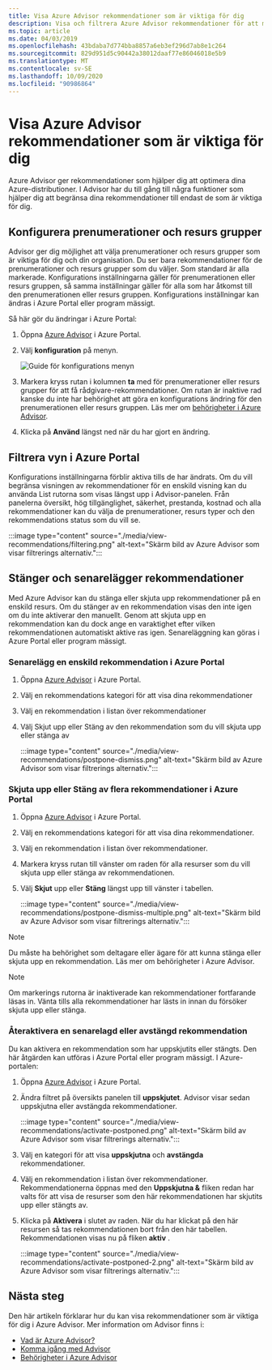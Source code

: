 ```yaml
---
title: Visa Azure Advisor rekommendationer som är viktiga för dig
description: Visa och filtrera Azure Advisor rekommendationer för att minska bruset.
ms.topic: article
ms.date: 04/03/2019
ms.openlocfilehash: 43bdaba7d774bba8857a6eb3ef296d7ab8e1c264
ms.sourcegitcommit: 829d951d5c90442a38012daaf77e86046018e5b9
ms.translationtype: MT
ms.contentlocale: sv-SE
ms.lasthandoff: 10/09/2020
ms.locfileid: "90986864"
---
```

# <a name="view-azure-advisor-recommendations-that-matter-to-you"></a>Visa Azure Advisor rekommendationer som är viktiga för dig

Azure Advisor ger rekommendationer som hjälper dig att optimera dina Azure-distributioner. I Advisor har du till gång till några funktioner som hjälper dig att begränsa dina rekommendationer till endast de som är viktiga för dig.

## <a name="configure-subscriptions-and-resource-groups"></a>Konfigurera prenumerationer och resurs grupper

Advisor ger dig möjlighet att välja prenumerationer och resurs grupper som är viktiga för dig och din organisation. Du ser bara rekommendationer för de prenumerationer och resurs grupper som du väljer. Som standard är alla markerade. Konfigurations inställningarna gäller för prenumerationen eller resurs gruppen, så samma inställningar gäller för alla som har åtkomst till den prenumerationen eller resurs gruppen. Konfigurations inställningar kan ändras i Azure Portal eller program mässigt.

Så här gör du ändringar i Azure Portal:

1. Öppna [Azure Advisor](https://aka.ms/azureadvisordashboard) i Azure Portal.

1. Välj **konfiguration** på menyn.

   ![Guide för konfigurations menyn](./media/view-recommendations/configuration.png)

1. Markera kryss rutan i kolumnen **ta** med för prenumerationer eller resurs grupper för att få rådgivare-rekommendationer. Om rutan är inaktive rad kanske du inte har behörighet att göra en konfigurations ändring för den prenumerationen eller resurs gruppen. Läs mer om [behörigheter i Azure Advisor](permissions.md).

1. Klicka på **Använd** längst ned när du har gjort en ändring.

## <a name="filtering-your-view-in-the-azure-portal"></a>Filtrera vyn i Azure Portal

Konfigurations inställningarna förblir aktiva tills de har ändrats. Om du vill begränsa visningen av rekommendationer för en enskild visning kan du använda List rutorna som visas längst upp i Advisor-panelen. Från panelerna översikt, hög tillgänglighet, säkerhet, prestanda, kostnad och alla rekommendationer kan du välja de prenumerationer, resurs typer och den rekommendations status som du vill se.

   :::image type="content" source="./media/view-recommendations/filtering.png" alt-text="Skärm bild av Azure Advisor som visar filtrerings alternativ.":::

## <a name="dismissing-and-postponing-recommendations"></a>Stänger och senarelägger rekommendationer

Med Azure Advisor kan du stänga eller skjuta upp rekommendationer på en enskild resurs. Om du stänger av en rekommendation visas den inte igen om du inte aktiverar den manuellt. Genom att skjuta upp en rekommendation kan du dock ange en varaktighet efter vilken rekommendationen automatiskt aktive ras igen. Senareläggning kan göras i Azure Portal eller program mässigt.

### <a name="postpone-a-single-recommendation-in-the-azure-portal"></a>Senarelägg en enskild rekommendation i Azure Portal 

1. Öppna [Azure Advisor](https://aka.ms/azureadvisordashboard) i Azure Portal.
1. Välj en rekommendations kategori för att visa dina rekommendationer
1. Välj en rekommendation i listan över rekommendationer
1. Välj Skjut upp eller Stäng av den rekommendation som du vill skjuta upp eller stänga av

     :::image type="content" source="./media/view-recommendations/postpone-dismiss.png" alt-text="Skärm bild av Azure Advisor som visar filtrerings alternativ.":::

### <a name="postpone-or-dismiss-a-multiple-recommendations-in-the-azure-portal"></a>Skjuta upp eller Stäng av flera rekommendationer i Azure Portal

1. Öppna [Azure Advisor](https://aka.ms/azureadvisordashboard) i Azure Portal.
1. Välj en rekommendations kategori för att visa dina rekommendationer.
1. Välj en rekommendation i listan över rekommendationer.
1. Markera kryss rutan till vänster om raden för alla resurser som du vill skjuta upp eller stänga av rekommendationen.
1. Välj **Skjut** upp eller **Stäng** längst upp till vänster i tabellen.

     :::image type="content" source="./media/view-recommendations/postpone-dismiss-multiple.png" alt-text="Skärm bild av Azure Advisor som visar filtrerings alternativ.":::

> [!NOTE]
> Du måste ha behörighet som deltagare eller ägare för att kunna stänga eller skjuta upp en rekommendation. Läs mer om behörigheter i Azure Advisor.

> [!NOTE]
> Om markerings rutorna är inaktiverade kan rekommendationer fortfarande läsas in. Vänta tills alla rekommendationer har lästs in innan du försöker skjuta upp eller stänga.

### <a name="reactivate-a-postponed-or-dismissed-recommendation"></a>Återaktivera en senarelagd eller avstängd rekommendation

Du kan aktivera en rekommendation som har uppskjutits eller stängts. Den här åtgärden kan utföras i Azure Portal eller program mässigt. I Azure-portalen:

1. Öppna [Azure Advisor](https://aka.ms/azureadvisordashboard) i Azure Portal.

1. Ändra filtret på översikts panelen till **uppskjutet**. Advisor visar sedan uppskjutna eller avstängda rekommendationer.

    :::image type="content" source="./media/view-recommendations/activate-postponed.png" alt-text="Skärm bild av Azure Advisor som visar filtrerings alternativ.":::

1. Välj en kategori för att visa **uppskjutna** och **avstängda** rekommendationer.

1. Välj en rekommendation i listan över rekommendationer. Rekommendationerna öppnas med den **Uppskjutna &** fliken redan har valts för att visa de resurser som den här rekommendationen har skjutits upp eller stängts av.

1. Klicka på **Aktivera** i slutet av raden. När du har klickat på den här resursen så tas rekommendationen bort från den här tabellen. Rekommendationen visas nu på fliken **aktiv** .
 
     :::image type="content" source="./media/view-recommendations/activate-postponed-2.png" alt-text="Skärm bild av Azure Advisor som visar filtrerings alternativ.":::

## <a name="next-steps"></a>Nästa steg

Den här artikeln förklarar hur du kan visa rekommendationer som är viktiga för dig i Azure Advisor. Mer information om Advisor finns i: 

- [Vad är Azure Advisor?](advisor-overview.md)
- [Komma igång med Advisor](advisor-get-started.md)
- [Behörigheter i Azure Advisor](permissions.md)



